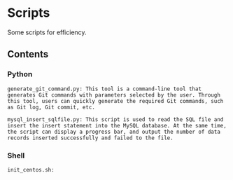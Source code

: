 # Scripts
Some scripts for efficiency.

## Contents

### Python
    generate_git_command.py: This tool is a command-line tool that generates Git commands with parameters selected by the user. Through this tool, users can quickly generate the required Git commands, such as Git log, Git commit, etc.

    mysql_insert_sqlfile.py: This script is used to read the SQL file and insert the insert statement into the MySQL database. At the same time, the script can display a progress bar, and output the number of data records inserted successfully and failed to the file.

### Shell
    init_centos.sh: 